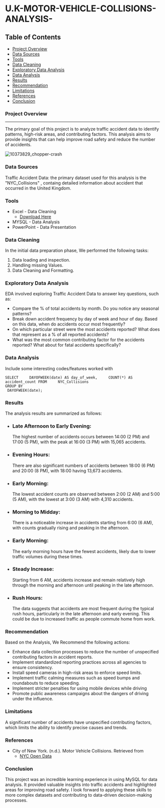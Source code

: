 # U.K-MOTOR-VEHICLE-COLLISIONS-ANALYSIS-

## Table of Contents

- [Project Overview](#project-overview)
- [Data Sources](#data-sources)
- [Tools](#tools)
- [Data Cleaning](#data-cleaning)
- [Exploratory Data Analysis](#exploratory-data-analysis) 
- [Data Analysis](#data-analysis) 
- [Results](#results)
- [Recommendation](#recommendation)
- [Limitations](#limitations)
- [References](#references)
- [Conclusion](#conclusion)

### Project Overview 

---
The primary goal of this project is to analyze traffic accident data to identify patterns, high-risk areas, and contributing factors. This analysis aims to provide insights that can help improve road safety and reduce the number of accidents.

![10373829_chopper-crash](https://github.com/user-attachments/assets/90284e27-9868-4d55-ad1d-e7211d4afd66)



### Data Sources

Traffic Accident Data: the primary dataset used for this analysis is the "NYC_Collisions" , containg detailed information about accident that occurred in the United Kingdom.

### Tools

- Excel - Data Cleaning
  - [Download Here](https://mavenanalytics.io/data-playground?order=date_added%2Cdesc&page=10&pageSize=5)
- MYSQL - Data Analysis 
- PowerPoint - Data Presentation


### Data Cleaning

In the initial data preparation phase, We performed the following tasks:
1. Data loading and inspection.
2. Handling missing Values.
3. Data Cleaning and Formatting.

### Exploratory Data Analysis
EDA involved exploring Traffic Accident Data to answer key questions, such as:

- Compare the % of total accidents by month. Do you notice any seasonal patterns?
- Break down accident frequency by day of week and hour of day. Based on this data, when do accidents occur most frequently?
- On which particular street were the most accidents reported? What does that represent as a % of all reported accidents?
- What was the most common contributing factor for the accidents reported? What about for fatal accidents specifically?

### Data Analysis

Include some interesting codes/features worked with

```MYSQL
SELECT     DAYOFWEEK(date) AS day_of_week,     COUNT(*) AS accident_count FROM     NYC_Collisions
GROUP BY    
 DAYOFWEEK(date);
```

### Results

The analysis results are summarized as follows: 

- ### Late Afternoon to Early Evening: 
  The highest number of accidents occurs between 14:00 (2 PM) and 17:00 (5 PM), with the peak at 16:00 (3 PM) with 15,065 accidents.
- ### Evening Hours: 
  There are also significant numbers of accidents between 18:00 (6 PM) and 20:00 (8 PM), with 18:00 having 13,673 accidents.
- ### Early Morning: 
  The lowest accident counts are observed between 2:00 (2 AM) and 5:00 (5 AM), with the lowest at 3:00 (3 AM) with 4,310 accidents.
- ### Morning to Midday:
  There is a noticeable increase in accidents starting from 6:00 (6 AM), with counts gradually rising and peaking in the afternoon.

- ### Early Morning:
  The early morning hours have the fewest accidents, likely due to lower traffic volumes during these times.
- ### Steady Increase:
  Starting from 6 AM, accidents increase and remain relatively high through the morning and afternoon until peaking in the late afternoon. 
- ### Rush Hours:
  The data suggests that accidents are most frequent during the typical rush hours, particularly in the late afternoon and early evening. This could be due to increased traffic as people commute home from work.

### Recommendation

Based on the Analysis, We Recommend the following actions:
- Enhance data collection processes to reduce the number of unspecified contributing factors in accident reports.
- Implement standardized reporting practices across all agencies to ensure consistency.
- Install speed cameras in high-risk areas to enforce speed limits.
- Implement traffic calming measures such as speed bumps and roundabouts to reduce speeding.
- Implement stricter penalties for using mobile devices while driving
- Promote public awareness campaigns about the dangers of driving under the influence.

### Limitations 

A significant number of accidents have unspecified contributing factors, which limits the ability to identify precise causes and trends.


### References  

- City of New York. (n.d.). Motor Vehicle Collisions. Retrieved from 
  - [NYC Open Data](http://www.nyc.gov/html/nypd/html/traffic_reports/motor_vehicle_collision_data.shtml)
 
### Conclusion

This project was an incredible learning experience in using MySQL for data analysis. It provided valuable insights into traffic accidents and highlighted areas for improving road safety. I look forward to applying these skills to more complex datasets and contributing to data-driven decision-making processes.
 



